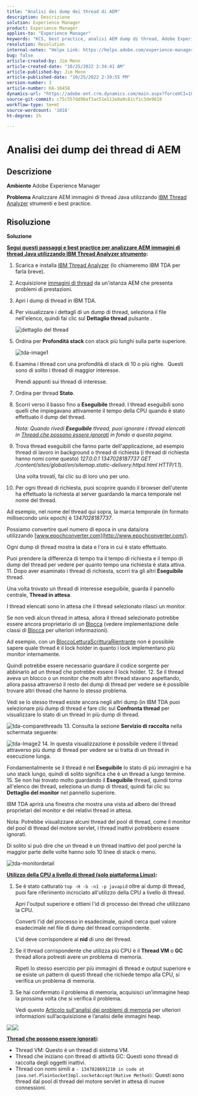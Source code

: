 ```yaml
---
title: "Analisi dei dump dei thread di AEM"
description: Descrizione
solution: Experience Manager
product: Experience Manager
applies-to: "Experience Manager"
keywords: "KCS, best practice, analisi AEM dump di thread, Adobe Experience Manager, Java, IBM Thread Analyzer"
resolution: Resolution
internal-notes: "Helpx Link: https://helpx.adobe.com/experience-manager/kb/thread-dump-analysis.html"
bug: false
article-created-by: Jim Menn
article-created-date: "10/25/2022 2:34:41 AM"
article-published-by: Jim Menn
article-published-date: "10/25/2022 2:39:55 PM"
version-number: 3
article-number: KA-16458
dynamics-url: "https://adobe-ent.crm.dynamics.com/main.aspx?forceUCI=1&pagetype=entityrecord&etn=knowledgearticle&id=6fb11892-0d54-ed11-bba2-6045bd006b4b"
source-git-commit: c75c557dd90af3ac51e113e0a9c61cf1c3de9618
workflow-type: tm+mt
source-wordcount: '1018'
ht-degree: 1%

---
```


# Analisi dei dump dei thread di AEM

## Descrizione


<b>Ambiente</b>
Adobe Experience Manager

<b>Problema</b>
Analizzare AEM immagini di thread Java utilizzando [IBM Thread Analyzer](https://www.ibm.com/support/pages/ibm-thread-and-monitor-dump-analyzer-java-tmda) strumenti e best practice.


## Risoluzione


<b>Soluzione</b>

<u><b>Segui questi passaggi e best practice per analizzare AEM immagini di thread Java utilizzando <a data-ol-has-click-handler="" href="https://www.ibm.com/support/pages/ibm-thread-and-monitor-dump-analyzer-java-tmda">IBM Thread Analyzer</a> strumento</b></u><b>:</b>

1. Scarica e installa [IBM Thread Analyzer](https://www.ibm.com/support/pages/ibm-thread-and-monitor-dump-analyzer-java-tmda) (lo chiameremo IBM TDA per farla breve).
2. Acquisizione [immagini di thread](https://helpx.adobe.com/experience-manager/kb/thread-dumps-collection-analysis.html) da un&#39;istanza AEM che presenta problemi di prestazioni.
3. Apri i dump di thread in IBM TDA.
4. Per visualizzare i dettagli di un dump di thread, seleziona il file nell&#39;elenco, quindi fai clic sul <b>Dettaglio thread</b> pulsante .

   ![dettaglio del thread](https://helpx.adobe.com/content/dam/help/en/experience-manager/kb/thread-dump-analysis/_jcr_content/main-pars/image_1587732783/tda-threaddetail.png "dettaglio del thread")
5. Ordina per <b>Profondità stack</b> con stack più lunghi sulla parte superiore.

   ![tda-image1](https://helpx.adobe.com/content/dam/help/en/experience-manager/kb/thread-dump-analysis/_jcr_content/main-pars/image/tda-image1.png)
6. Esamina i thread con una profondità di stack di 10 o più righe.  Questi sono di solito i thread di maggior interesse.

   Prendi appunti sui thread di interesse.
7. Ordina per thread <b>Stato</b>.
8. Scorri verso il basso fino a <b>Eseguibile</b> thread. I thread eseguibili sono quelli che impiegavano attivamente il tempo della CPU quando è stato effettuato il dump del thread.

   *Nota: Quando rivedi <b>Eseguibile</b> thread, puoi ignorare i thread elencati in [Thread che possono essere ignorati](https://helpx.adobe.com/experience-manager/kb/thread-dump-analysis.html#ignorethreads) in fondo a questa pagina.*


9. Trova thread eseguibili che fanno parte dell&#39;applicazione, ad esempio thread di lavoro in background o thread di richiesta (i thread di richiesta hanno nomi come questo) *127.0.0.1 1347028187737 GET /content/sites/global/en/sitemap.static-delivery.httpd.html HTTP/1.1*).

   Una volta trovati, fai clic su di loro uno per uno.
10. Per ogni thread di richiesta, puoi scoprire quando il browser dell&#39;utente ha effettuato la richiesta al server guardando la marca temporale nel nome del thread.

   Ad esempio, nel nome del thread qui sopra, la marca temporale (in formato millisecondo unix epoch) è *1347028187737*.

   Possiamo convertire quel numero di epoca in una data/ora utilizzando [www.epochconverter.com](http://www.epochconverter.com/).

   Ogni dump di thread mostra la data e l&#39;ora in cui è stato effettuato.

   Puoi prendere la differenza di tempo tra il tempo di richiesta e il tempo di dump del thread per vedere per quanto tempo una richiesta è stata attiva.
11. Dopo aver esaminato i thread di richiesta, scorri tra gli altri <b>Eseguibile</b> thread.

   Una volta trovato un thread di interesse eseguibile, guarda il pannello centrale, <b>Thread in attesa</b>.

   I thread elencati sono in attesa che il thread selezionato rilasci un monitor.

   Se non vedi alcun thread in attesa, allora il thread selezionato potrebbe essere ancora proprietario di un [Blocca](http://docs.oracle.com/javase/1.5.0/docs/api/java/util/concurrent/locks/Lock.html) (vedere implementazione delle classi di [Blocca](http://docs.oracle.com/javase/1.5.0/docs/api/java/util/concurrent/locks/Lock.html) per ulteriori informazioni).

   Ad esempio, con un [BloccoLetturaScritturaRientrante](http://docs.oracle.com/javase/1.5.0/docs/api/java/util/concurrent/locks/ReentrantReadWriteLock.html) non è possibile sapere quale thread è il lock holder in quanto i lock implementano più monitor internamente.

   Quindi potrebbe essere necessario guardare il codice sorgente per abbinarlo ad un thread che potrebbe essere il lock holder.
12. Se il thread aveva un blocco o un monitor che molti altri thread stavano aspettando, allora passa attraverso il resto dei dump di thread per vedere se è possibile trovare altri thread che hanno lo stesso problema.

   Vedi se lo stesso thread esiste ancora negli altri dump (in IBM TDA puoi selezionare più dump di thread e fare clic sul <b>Confronta thread</b> per visualizzare lo stato di un thread in più dump di thread.

   ![tda-comparethreads](https://helpx.adobe.com/content/dam/help/en/experience-manager/kb/thread-dump-analysis/_jcr_content/main-pars/image_1159496390/tda-comparethreads.png)
13. Consulta la sezione <b>Servizio di raccolta</b> nella schermata seguente:

   ![tda-Image2](https://helpx.adobe.com/content/dam/help/en/experience-manager/kb/thread-dump-analysis/_jcr_content/main-pars/image_1730877898/tda-Image2.png)
14. In questa visualizzazione è possibile vedere il thread attraverso più dump di thread per vedere se si tratta di un thread in esecuzione lunga.

   Fondamentalmente se il thread è nel <b>Eseguibile</b> lo stato di più immagini e ha uno stack lungo, quindi di solito significa che è un thread a lungo termine.
15. Se non hai trovato molto guardando il <b>Eseguibile</b> thread, quindi torna all&#39;elenco dei thread, seleziona un dump di thread, quindi fai clic su <b>Dettaglio del monitor</b> nel pannello superiore.

   IBM TDA aprirà una finestra che mostra una vista ad albero dei thread proprietari del monitor e dei relativi thread in attesa.

   Nota: Potrebbe visualizzare alcuni thread del pool di thread, come il monitor del pool di thread del motore servlet, i thread inattivi potrebbero essere ignorati.

   Di solito si può dire che un thread è un thread inattivo del pool perché la maggior parte delle volte hanno solo 10 linee di stack o meno.

   ![tda-monitordetail](https://helpx.adobe.com/content/dam/help/en/experience-manager/kb/thread-dump-analysis/_jcr_content/main-pars/image_1106466084/tda-monitordetail.png)




<u><b>Utilizzo della CPU a livello di thread (solo piattaforma Linux)</b></u><b>:</b>

1. Se è stato catturato `top -H -b -n1 -p javapid` oltre ai dump di thread, puoi fare riferimento incrociato all&#39;utilizzo della CPU a livello di thread.

   Apri l&#39;output superiore e ottieni l&#39;id di processo dei thread che utilizzano la CPU.

   Converti l&#39;id del processo in esadecimale, quindi cerca quel valore esadecimale nel file di dump del thread corrispondente.

   L&#39;id deve corrispondere al <b>nid</b> di uno dei thread.
2. Se il thread corrispondente che utilizza più CPU è il <b>Thread VM</b> o <b>GC</b> thread allora potresti avere un problema di memoria.

   Ripeti lo stesso esercizio per più immagini di thread e output superiore e se esiste un pattern di questi thread che richiede tempo alla CPU, si verifica un problema di memoria.
3. Se hai confermato il problema di memoria, acquisisci un’immagine heap la prossima volta che si verifica il problema.

   Vedi questo [Articolo sull&#39;analisi dei problemi di memoria](https://experienceleague.adobe.com/docs/experience-cloud-kcs/kbarticles/KA-17482.html?lang=it) per ulteriori informazioni sull’acquisizione e l’analisi delle immagini heap.


![](https://helpx.adobe.com/libs/cq/ui/resources/0.gif)![](https://helpx.adobe.com/libs/cq/ui/resources/0.gif)

<b><u>Thread che possono essere ignorati</u>:</b>

- Thread VM: Questo è un thread di sistema VM.
- Thread che iniziano con thread di attività GC: Questi sono thread di raccolta degli oggetti inattivi.
- Thread con nomi simili a `- 1347028691218 in code at java.net.PlainSocketImpl.socketAccept(Native Method)`: Questi sono thread dal pool di thread del motore servlet in attesa di nuove connessioni.

